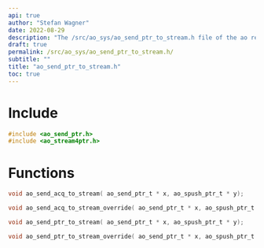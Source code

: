 ```yaml
---
api: true
author: "Stefan Wagner"
date: 2022-08-29
description: "The /src/ao_sys/ao_send_ptr_to_stream.h file of the ao real-time operating system."
draft: true
permalink: /src/ao_sys/ao_send_ptr_to_stream.h/
subtitle: ""
title: "ao_send_ptr_to_stream.h"
toc: true
---
```


# Include

```c
#include <ao_send_ptr.h>
#include <ao_stream4ptr.h>
```

# Functions

```c
void ao_send_acq_to_stream( ao_send_ptr_t * x, ao_spush_ptr_t * y);
```

```c
void ao_send_acq_to_stream_override( ao_send_ptr_t * x, ao_spush_ptr_t * y);
```

```c
void ao_send_ptr_to_stream( ao_send_ptr_t * x, ao_spush_ptr_t * y);
```

```c
void ao_send_ptr_to_stream_override( ao_send_ptr_t * x, ao_spush_ptr_t * y);
```

